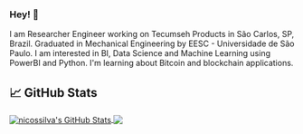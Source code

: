 ### Hey! 👋

I am Researcher Engineer working on Tecumseh Products in São Carlos, SP, Brazil. Graduated in Mechanical Engineering by EESC - Universidade de São Paulo. I am interested in BI, Data Science and Machine Learning using PowerBI and Python. I'm learning about Bitcoin and blockchain applications.


## &#x1f4c8; GitHub Stats
<a href="https://github.com/nicossilva/nicossilva">
  <img align="center" src="https://github-readme-stats.vercel.app/api?username=nicossilva&theme=dark&show_icons=true&line_height=27&count_private=true" alt="nicossilva's GitHub Stats" />
</a>
<a href="https://github.com/nicossilva/nicossilva">
  <img align="center" src="https://github-readme-stats.vercel.app/api/top-langs/?username=nicossilva&hide=java,html&theme=dark" />
</a>

